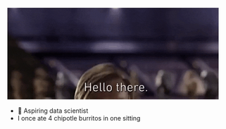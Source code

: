 ![](https://github.com/heefjones/heefjones/blob/main/hello_there.gif)

- 🔭 Aspiring data scientist
- I once ate 4 chipotle burritos in one sitting
